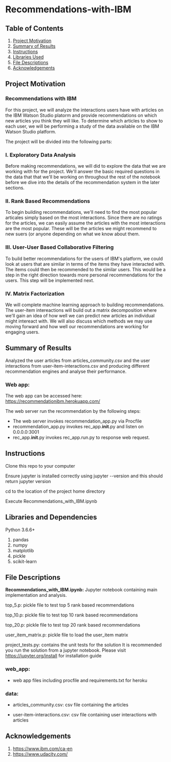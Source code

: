 # Recommendations-with-IBM

## Table of Contents
1. [Project Motivation](#motivation)
2. [Summary of Results](#results)
3. [Instructions](#instructions)
4. [Libraries Used](#libraries)
5. [File Descriptions](#descriptions)
6. [Acknowledgements](#acknowledgements)

## Project Motivation <a name="motivation"></a>
### Recommendations with IBM

For this project, we will analyze the interactions users have with articles on the IBM Watson Studio platorm and provide recommendations on which new articles you think they will like. To determine which articles to show to each user, we will be performing a study of the data available on the IBM Watson Studio platform. 

The project will be divided into the following parts:

### I. Exploratory Data Analysis

Before making recommendations, we will did to explore the data that we are working with for the project. We'll answer the basic required questions in the data that that we'll be working on throughout the rest of the notebook before we dive into the details of the recommendation system in the later sections.

### II. Rank Based Recommendations

To begin building recommendations, we'll need to find the most popular articales simply based on the most interactions. Since there are no ratings for the articles, we can easily assume the articles with the most interactions are the most popular. These will be the articles we might recommend to new suers (or anyone depending on what we know about them.

### III. User-User Based Collaborative Filtering

To build better recommendations for the users of IBM's platform, we could look at users that are similar in terms of the items they have interacted with. The items could then be recommended to the similar users. This would be a step in the right direction towards more personal recommendations for the users. This step will be implemented next.

### IV. Matrix Factorization

We will complete machine learning approach to building recommendations. The user-item intereactions will build out a matrix decomposition where we'll gain an idea of how well we can predict new articles an individual might intereact with. We will also discuss which methods we may use moving forward and how well our recommendations are working for engaging users.

## Summary of Results <a name="results"></a>

Analyzed the user articles from articles_community.csv and the user interactions from user-item-interactions.csv and producing different recommendation engines and analyse their performance.

### Web app: 

The web app can be accessed here: https://recommendationibm.herokuapp.com/

The web server run the recommendation by the following steps:

- The web server invokes recommendation_app.py via Procfile
- recommendation_app.py invokes rec_app.__init__.py and listen on 0.0.0.0:3001
- rec_app.__init__.py invokes rec_app.run.py to response web request.

## Instructions <a name="instructions"></a>

Clone this repo to your computer

Ensure jupyter is installed correctly using jupyter --version and this should return jupyter version

cd to the location of the project home directory

Execute Recommendations_with_IBM.ipynb


## Libraries and Dependencies <a name="libraries"></a>

Python 3.6.6+

1. pandas
2. numpy
3. matplotlib
4. pickle 
5. scikit-learn

## File Descriptions <a name="descriptions"></a>

**Recommendations_with_IBM.ipynb:** Jupyter notebook containing main implementation and analysis.

top_5.p: pickle file to test top 5 rank based recommendations

top_10.p: pickle file to test top 10 rank based recommendations

top_20.p: pickle file to test top 20 rank based recommendations

user_item_matrix.p: pickle file to load the user_item matrix

project_tests.py: contains the unit tests for the solution It is recommended you run the solution from a jupyter notebook. Please visit https://jupyter.org/install for installation guide

### web_app:

- web app files including procfile and requirements.txt for heroku

### data:

- articles_community.csv: csv file containing the articles

- user-item-interactions.csv: csv file containing user interactions with articles



## Acknowledgements <a name="acknowledgements"></a>
1. https://www.ibm.com/ca-en
2. https://www.udacity.com/
